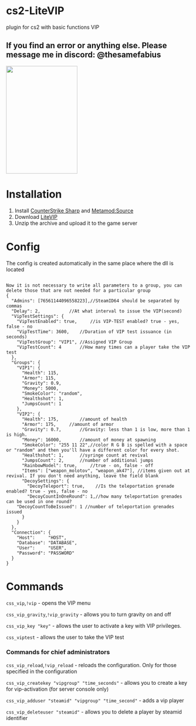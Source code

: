 # cs2-LiteVIP
plugin for cs2 with basic functions VIP

## If you find an error or anything else. Please message me in discord: @thesamefabius

<img src="https://github.com/partiusfabaa/cs2-LiteVIP/assets/96542489/e99c9cb4-b456-4947-bd6d-d2efd7fc98b0" width="194" height="293">

# Installation
1. Install [CounterStrike Sharp](https://github.com/roflmuffin/CounterStrikeSharp) and [Metamod:Source](https://www.sourcemm.net/downloads.php/?branch=master)
3. Download [LiteVIP](https://github.com/partiusfabaa/cs2-LiteVIP/releases)
4. Unzip the archive and upload it to the game server

# Config
The config is created automatically in the same place where the dll is located
```

Now it is not necessary to write all parameters to a group, you can delete those that are not needed for a particular group
{
  "Admins": [76561144096558223],//SteamID64 should be separated by commas
  "Delay": 2,			//At what interval to issue the VIP(second)
  "VipTestSettings": {
    "VipTestEnabled": true, 	//is VIP-TEST enabled? true - yes, false - no
    "VipTestTime": 3600,	//Duration of VIP test issuance (in seconds)
    "VipTestGroup": "VIP1",	//Assigned VIP Group
    "VipTestCount": 4		//How many times can a player take the VIP test
  },
  "Groups": {
    "VIP1": {
      "Health": 115,
      "Armor": 115,
      "Gravity": 0.9,
      "Money": 5000,
      "SmokeColor": "random",
      "Healthshot": 1,
      "JumpsCount": 1
    },
    "VIP2": {
      "Health": 175,		//amount of health
      "Armor": 175,		//amount of armor
      "Gravity": 0.7,		//Gravity: less than 1 is low, more than 1 is high.
      "Money": 16000,		//amount of money at spawning
      "SmokeColor": "255 11 22",//color R G B is spelled with a space or "random" and then you'll have a different color for every shot.
      "Healthshot": 1,		//syringe count at revival
      "JumpsCount": 2,		//number of additional jumps
      "RainbowModel": true, 	//true - on, false - off
      "Items": ["weapon_molotov", "weapon_ak47"], //items given out at revival. If you don't need anything, leave the field blank
      "DecoySettings": {	
        "DecoyTeleport": true,	  //Is the teleportation grenade enabled? true - yes, false - no
        "DecoyCountInOneRound": 1,//how many teleportation grenades can be used in one round?
	"DecoyCountToBeIssued": 1 //number of teleportation grenades issued
      }
    }
  },
  "Connection": {
    "Host": 	"HOST",
    "Database": "DATABASE",
    "User": 	"USER",
    "Password": "PASSWORD"
  }
}

```

# Commands

`css_vip`,`!vip` - opens the VIP menu

`css_vip_gravity`,`!vip_gravity` - allows you to turn gravity on and off

`css_vip_key "key"` - allows the user to activate a key with VIP privileges.

`css_viptest` - allows the user to take the VIP test

### Commands for chief administrators

`css_vip_reload`,`!vip_reload` - reloads the configuration. Only for those specified in the configuration

`css_vip_createkey "vipgroup" "time_seconds"` - allows you to create a key for vip-activation (for server console only)

`css_vip_adduser "steamid" "vipgroup" "time_second"` - adds a vip player

`css_vip_deleteuser "steamid"` - allows you to delete a player by steamid identifier

